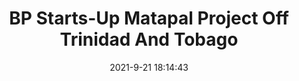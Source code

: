 ---
"title": "BP Starts-Up Matapal Project Off Trinidad And Tobago"
"date": "2021-9-21 18:14:43"
"feed_name": "RIGZONE"
"feed_website": "http://www.rigzone.com/"
"feed_rss": "http://www.rigzone.com/news/rss/rigzone_latest.aspx"
"link": "https://www.rigzone.com/news/bp_startsup_matapal_project_off_trinidad_and_tobago-21-sep-2021-166487-article/?rss=true"
"file": "_posts/2021-1-1-33246ce61428e312ccd9df5ae4e93bfc1af9d7a8.md"
"accident": "0"
"drilling": "0"
"dead": "0"
"injured": "0"
"where": "unknown site"
---